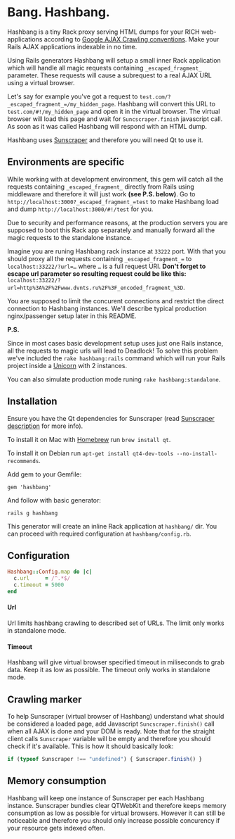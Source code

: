 # Bang. Hashbang.

Hashbang is a tiny Rack proxy serving HTML dumps for your RICH web-applications according to 
[Google AJAX Crawling conventions](http://code.google.com/web/ajaxcrawling/). Make your Rails AJAX applications indexable in no time.

Using Rails generators Hashbang will setup a small inner Rack application which will handle all magic requests containing `_escaped_fragment_` parameter. These requests will cause a subrequest to a real AJAX URL using a virtual browser. 

Let's say for example you've got a request to `test.com/?_escaped_fragment_=/my_hidden_page`. Hashbang will convert this URL to `test.com/#!/my_hidden_page` and open it in the virtual browser. The virtual browser will load this page and wait for `Suncscraper.finish` javascript call. As soon as it was called Hashbang will respond with an HTML dump.

Hashbang uses [Sunscraper](http://github.com/roundlake/sunscraper) and therefore you will need Qt to use it.

## Environments are specific

While working with at development environment, this gem will catch all the requests containing `_escaped_fragment_` directly from Rails using middleware and therefore it will just work **(see P.S. below)**. Go to `http://localhost:3000?_escaped_fragment_=test` to make Hashbang load and dump `http://localhost:3000/#!/test` for you.

Due to security and performance reasons, at the production servers you are supposed to boot this Rack app separately and manually forward all the magic requests to the standalone instance.

Imagine you are runing Hashbang rack instance at `33222` port. With that you should proxy all the requests containing `_escaped_fragment_=` to `localhost:33222/?url=…` where `…` is a full request URI. **Don't forget to escape url parameter so resulting request could be like this:** `localhost:33222/?url=http%3A%2F%2Fwww.dvnts.ru%2F%3F_encoded_fragment_%3D`.

You are supposed to limit the concurent connections and restrict the direct connection to Hashbang instances. We'll describe typical production nginx/passenger setup later in this README.

**P.S.**

Since in most cases basic development setup uses just one Rails instance, all the requests to magic urls will lead to Deadlock! To solve this problem we've included the `rake hashbang:rails` command which will run your Rails project inside a [Unicorn](http://unicorn.bogomips.org/) with 2 instances.

You can also simulate production mode runing `rake hashbang:standalone`.

## Installation

Ensure you have the Qt dependencies for Sunscraper (read [Sunscraper description](http://github.com/roundlake/sunscraper/) for more info).

To install it on Mac with [Homebrew](http://mxcl.github.com/homebrew/) run `brew install qt`. 

To install it on Debian run `apt-get install qt4-dev-tools --no-install-recommends`.

Add gem to your Gemfile:

```
gem 'hashbang'
```

And follow with basic generator:

```
rails g hashbang
```

This generator will create an inline Rack application at `hashbang/` dir. You can proceed with required configuration at `hashbang/config.rb`.

## Configuration

```ruby
Hashbang::Config.map do |c|
  c.url     = /^.*$/
  c.timeout = 5000
end
```

#### Url

Url limits hashbang crawling to described set of URLs. The limit only works in standalone mode.

#### Timeout

Hashbang will give virtual browser specified timeout in miliseconds to grab data. Keep it as low as possible. The timeout only works in standalone mode.

## Crawling marker

To help Sunscraper (virtual browser of Hashbang) understand what should be considered a loaded page, add Javascript `Suncscraper.finish()` call when all AJAX is done and your DOM is ready. Note that for the straight client calls `Sunscraper` variable will be empty and therefore you should check if it's available. This is how it should basically look:

```javascript
if (typeof Sunscraper !== "undefined") { Sunscraper.finish() }
```

## Memory consumption

Hashbang will keep one instance of Sunscraper per each Hashbang instance. Sunscraper  bundles clear QTWebKit and therefore keeps memory consumption as low as possible for virtual browsers. However it can still be noticeable and therefore you should only increase possible concurency if your resource gets indexed often.